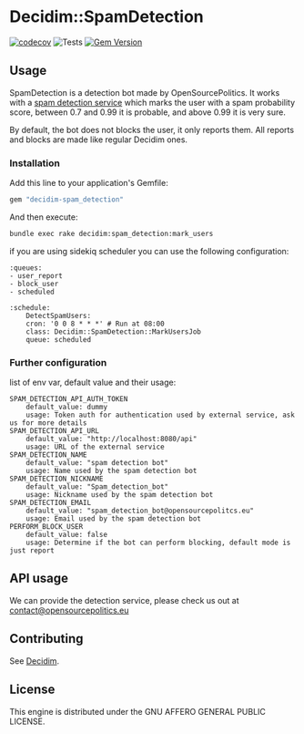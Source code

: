 # Decidim::SpamDetection
[![codecov](https://codecov.io/gh/OpenSourcePolitics/decidim-spam_detection/branch/master/graph/badge.svg?token=eJu34XLlVu)](https://codecov.io/gh/OpenSourcePolitics/decidim-spam_detection)
![Tests](https://github.com/opensourcepolitics/decidim-spam_detection/actions/workflows/ci_cd.yml/badge.svg)
[![Gem Version](https://badge.fury.io/rb/decidim-spam_detection.svg)](https://badge.fury.io/rb/decidim-spam_detection)


## Usage

SpamDetection is a detection bot made by OpenSourcePolitics. It works with a [spam detection service](https://github.com/OpenSourcePolitics/spam_detection) 
which marks the user with a spam probability score, between 0.7 
and 0.99 it is probable, and above 0.99 it is very sure.

By default, the bot does not blocks the user, it only reports them.
All reports and blocks are made like regular Decidim ones.

### Installation

Add this line to your application's Gemfile:

```ruby
gem "decidim-spam_detection"
```

And then execute:

```bash
bundle exec rake decidim:spam_detection:mark_users
```

if you are using sidekiq scheduler you can use the following configuration:
```
:queues:
- user_report
- block_user
- scheduled

:schedule:
    DetectSpamUsers:
    cron: '0 0 8 * * *' # Run at 08:00
    class: Decidim::SpamDetection::MarkUsersJob
    queue: scheduled
```

### Further configuration
list of env var, default value and their usage:
```
SPAM_DETECTION_API_AUTH_TOKEN
    default_value: dummy
    usage: Token auth for authentication used by external service, ask us for more details
SPAM_DETECTION_API_URL 
    default_value: "http://localhost:8080/api"
    usage: URL of the external service
SPAM_DETECTION_NAME 
    default_value: "spam detection bot"
    usage: Name used by the spam detection bot
SPAM_DETECTION_NICKNAME 
    default_value: "Spam_detection_bot"
    usage: Nickname used by the spam detection bot
SPAM_DETECTION_EMAIL 
    default_value: "spam_detection_bot@opensourcepolitcs.eu"
    usage: Email used by the spam detection bot
PERFORM_BLOCK_USER 
    default_value: false
    usage: Determine if the bot can perform blocking, default mode is just report
```

## API usage
We can provide the detection service, please check us out at [contact@opensourcepolitics.eu](mailto:contact@opensourcepolitics.eu)

## Contributing

See [Decidim](https://github.com/decidim/decidim).

## License

This engine is distributed under the GNU AFFERO GENERAL PUBLIC LICENSE.
